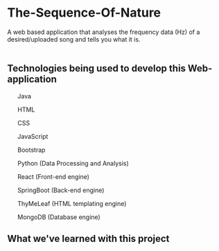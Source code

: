 ﻿# The-Sequence-Of-Nature
A web based application that analyses the frequency data (Hz) of a desired/uploaded song and tells you what it is.
<br>
<br>
## Technologies being used to develop this Web-application
<ul>Java</ul>
<ul>HTML</ul>
<ul>CSS</ul>
<ul>JavaScript</ul>
<ul>Bootstrap</ul>
<ul>Python (Data Processing and Analysis)</ul>
<ul>React (Front-end engine)</ul>
<ul>SpringBoot (Back-end engine)</ul>
<ul>ThyMeLeaf (HTML templating engine)</ul>
<ul>MongoDB (Database engine)</ul>

## What we've learned with this project
